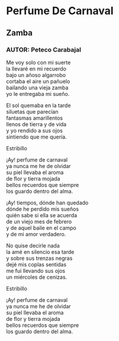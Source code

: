 # Perfume De Carnaval
## Zamba

### AUTOR: Peteco Carabajal

Me voy solo con mi suerte   
la llevaré en mi recuerdo   
bajo un añoso algarrobo   
cortaba el aire un pañuelo   
bailando una vieja zamba   
yo le entregaba mi sueño.   

El sol quemaba en la tarde   
siluetas que parecían   
fantasmas amarillentos   
llenos de tierra y de vida   
y yo rendido a sus ojos   
sintiendo que me quería.


Estribillo

¡Ay! perfume de carnaval   
ya nunca me he de olvidar   
su piel llevaba el aroma   
de flor y tierra mojada   
bellos recuerdos que siempre   
los guardo dentro del alma.   

¡Ay! tiempos, dónde han quedado   
dónde he perdido mis sueños   
quién sabe si ella se acuerda   
de un viejo mes de febrero   
y de aquel baile en el campo   
y de mi amor verdadero.   

No quise decirle nada   
la amé en silencio esa tarde   
y sobre sus trenzas negras   
dejé mis coplas sentidas   
me fui llevando sus ojos   
un miércoles de cenizas.   

Estribillo

¡Ay! perfume de carnaval   
ya nunca me he de olvidar   
su piel llevaba el aroma   
de flor y tierra mojada   
bellos recuerdos que siempre   
los guardo dentro del alma.  
